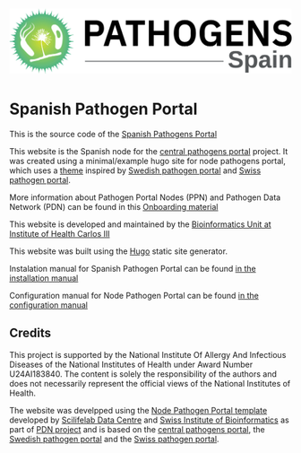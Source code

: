 # ![Spanish Pathogen Portal](static/img/es_pathogens_logo.svg)

# Spanish Pathogen Portal

This is the source code of the [Spanish Pathogens Portal](https://pathogensportal.isciii.es)

This website is the Spanish node for the  [central pathogens portal](https://www.pathogensportal.org/) project. It was created using a minimal/example hugo site for node pathogens portal, which uses a [theme](https://github.com/ScilifelabDataCentre/node-pathogens-portal-theme) inspired by [Swedish pathogen portal](https://www.pathogens.se/) and [Swiss pathogen portal](https://pathogensportal.ch/).

More information about Pathogen Portal Nodes (PPN) and Pathogen Data Network (PDN) can be found in this [Onboarding material](static/docs/Onboarding_Introduction.pdf)

This website is developed and maintained by the [Bioinformatics Unit at Institute of Health Carlos III](https://www.isciii.es/en/ub/unidad)

This website was built using the [Hugo](https://gohugo.io/) static site generator.

Instalation manual for Spanish Pathogen Portal can be found [in the installation manual](static/docs/installation.md)

Configuration manual for Node Pathogen Portal can be found [in the configuration manual](static/docs/manual.md)

## Credits

This project is supported by the National Institute Of Allergy And Infectious Diseases of the National Institutes of Health under Award Number U24AI183840. The content is solely the responsibility of the authors and does not necessarily represent the official views of the National Institutes of Health.

The website was develpped using the [Node Pathogen Portal template](https://github.com/ScilifelabDataCentre/node-pathogens-portal) developed by [Scilifelab Data Centre](https://www.scilifelab.se/data/) and [Swiss Institute of Bioinformatics](https://www.sib.swiss/) as part of [PDN project](https://pathogendatanetwork.org/) and is based on the [central pathogens portal](https://www.pathogensportal.org/), the [Swedish pathogen portal](https://www.pathogens.se/) and the [Swiss pathogen portal](https://pathogensportal.ch/).
